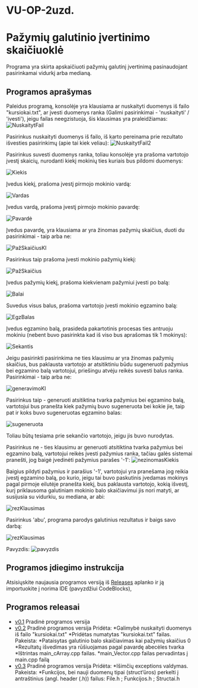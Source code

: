 # VU-OP-2uzd.
# Pažymių galutinio įvertinimo skaičiuoklė

Programa yra skirta apskaičiuoti pažymių galutinį įvertinimą pasinaudojant pasirinkamai vidurkį arba medianą.

## Programos aprašymas

Paleidus programą, konsolėje yra klausiama ar nuskaityti duomenys iš failo "kursiokai.txt", ar įvesti duomenys ranka (Galimi pasirinkimai - 'nuskaityti' / 'ivesti'), jeigu failas neegzistuoja, šis klausimas yra praleidžiamas:
![NuskaitytFail](https://i.postimg.cc/mDPBwTsX/v31.png)

Pasirinkus nuskaityti duomenys iš failo, iš karto pereinama prie rezultato išvesties pasirinkimų (apie tai kiek veliau):
![NuskaitytFail2](https://i.postimg.cc/vZ0JSCXp/v32.png)

Pasirinkus suvesti duomenys ranka, toliau konsolėje yra prašoma vartotojo įvestį skaicių, nurodanti kiekį mokinių ties kuriais bus pildomi duomenys:

![Kiekis](https://i.postimg.cc/c4jP8j78/pirmas.png) 

Įvedus kiekį, prašoma įvestį pirmojo mokinio vardą:

![Vardas](https://i.postimg.cc/3RncrbJN/antras.png) 

Įvedus vardą, prašoma įvestį pirmojo mokinio pavardę:

![Pavardė](https://i.postimg.cc/xTWFdmYv/trecias.png) 

Įvedus pavardę, yra klausiama ar yra žinomas pažymių skaičius, duoti du pasirinkimai - taip arba ne:

![PažSkaičiusKl](https://i.postimg.cc/2ygTVppk/ketvirtas.png) 

Pasirinkus taip prašoma įvesti mokinio pažymių kiekį: 

![PažSkaičius](https://i.postimg.cc/bJhZY3V7/penktas.png) 

Įvedus pažymių kiekį, prašoma kiekvienam pažymiui įvesti po balą: 

![Balai](https://i.postimg.cc/ZKRCq9j5/sestas.png)

Suvedus visus balus, prašoma vartotojo įvesti mokinio egzamino balą:

![EgzBalas](https://i.postimg.cc/hv34mrMP/septintas.png) 

Įvedus egzamino balą, prasideda pakartotinis procesas ties antruoju mokiniu (nebent buvo pasirinkta kad iš viso bus aprašomas tik 1 mokinys):

![Sekantis](https://i.postimg.cc/g2KzqmgT/astuntas.png)

Jeigu pasirinkti pasirinkima ne ties klausimu ar yra žinomas pažymių skaičius, bus paklausta vartotojo ar atsitiktiniu būdu sugeneruoti pažymius bei egzamino balą vartotojui, priešingu atvėju reikės suvesti balus ranka. Pasirinkimai - taip arba ne:

![generavimoKl](https://i.postimg.cc/j2YmFJ5Q/9.png)

Pasirinkus taip - generuoti atsitiktina tvarka pažymius bei egzamino balą, vartotojui bus pranešta kiek pažymių buvo sugeneruota bei kokie jie, taip pat ir koks buvo sugeneruotas egzamino balas:

![sugeneruota](https://i.postimg.cc/YqpyL7m9/10.png)

Toliau būtų tesiama prie sekančio vartotojo, jeigu jis buvo nurodytas.

Pasirinkus ne - ties klausimu ar generuoti atsitiktina tvarka pažymius bei egzamino balą, vartotojui reikės įvesti pažymius ranka, tačiau galės sistemai pranešti, jog baigė įvedinėti pažymius parašes '-1':
![nezinomasKiekis](https://i.postimg.cc/jdFQqYHB/11.png)

Baigius pildyti pažymius ir parašius '-1', vartotojui yra pranešama jog reikia įvestį egzamino balą, po kurio, jeigu tai buvo paskutinis įvedamas mokinys pagal pirmoje eilutėje pranešta kiekį, bus paklausta vartotojo, kokią išvestį, kurį priklausoma galutiniam mokinio balo skaičiavimui jis nori matyti, ar susijusia su vidurkiu, su mediana, ar abi:

![rezKlausimas](https://i.postimg.cc/7LsT9gKd/12.png)

Pasirinkus 'abu', programa parodys galutinius rezultatus ir baigs savo darbą:

![rezKlausimas](https://i.postimg.cc/jS85YRyJ/13.png)

Pavyzdis:
![pavyzdis](https://i.postimg.cc/63CtqK4c/pabaiga.png)

## Programos įdiegimo instrukcija

Atsisiųskite naujausia programos versiją iš [Releases](https://github.com/ThePM2/VU-OP-2uzd./releases) aplanko ir ją importuokite į norima IDE (pavyzdžiui CodeBlocks),


## Programos releasai

* [v0.1](https://github.com/ThePM2/VU-OP-2uzd./releases/tag/0.1) Pradinė programos versija
* [v0.2](https://github.com/ThePM2/VU-OP-2uzd./releases/tag/0.2) Pradinė programos versija
Pridėta:
  *Galimybė nuskaityti duomenys iš failo "kursiokai.txt"
  *Pridėtas numatytas "kursiokai.txt" failas.
Pakeista:
  *Pataisytas galutinio balo skaičiavimas kai pažymių skaičius 0
  *Rezultatų išvedimas yra rūšiuojamas pagal pavardę abecėles tvarka
  *Ištrintas main_cArray.cpp failas.
  *main_Vector.cpp failas pervadintas į main.cpp failą
* [v0.3](https://github.com/ThePM2/VU-OP-2uzd./releases/tag/0.3) Pradinė programos versija
Pridėta:
  *Išimčių exceptions valdymas.
Pakeista:
  *Funkcijos, bei nauji duomenų tipai (struct’ūros) perkelti į antraštinius (angl. header (.h)) failus: File.h ; Funkcijos.h ; Structai.h
